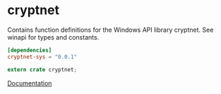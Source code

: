 # cryptnet #
Contains function definitions for the Windows API library cryptnet. See winapi for types and constants.

```toml
[dependencies]
cryptnet-sys = "0.0.1"
```

```rust
extern crate cryptnet;
```

[Documentation](https://retep998.github.io/doc/cryptnet/)

